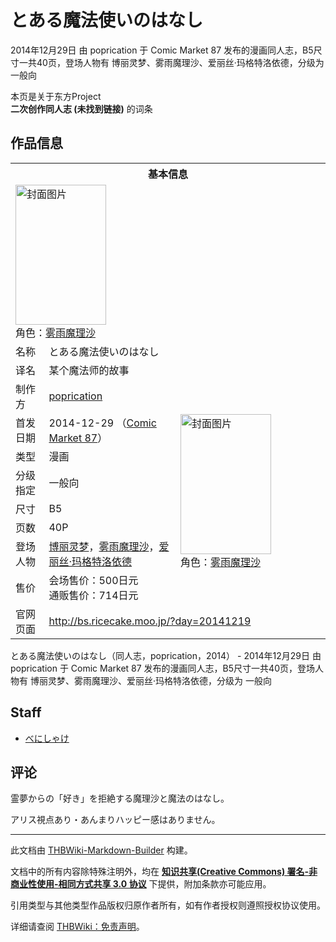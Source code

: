 # とある魔法使いのはなし

<!-- source html: G:\repos\THBWiki-Markdown-Builder\THBWikiMarkdown\Temp\main\1\10\ns0%3A%E3%81%A8%E3%81%82%E3%82%8B%E9%AD%94%E6%B3%95%E4%BD%BF%E3%81%84%E3%81%AE%E3%81%AF%E3%81%AA%E3%81%97.html -->

2014年12月29日 由 poprication 于 Comic Market 87 发布的漫画同人志，B5尺寸一共40页，登场人物有 博丽灵梦、雾雨魔理沙、爱丽丝·玛格特洛依德，分级为 一般向

本页是关于东方Project  
 **二次创作同人志 (未找到链接)** 的词条
## 作品信息

<table><tbody><tr><th colspan="3">基本信息</th></tr><tr><td class="cover-artwork-mobile" colspan="2"><a href="./文件-とある魔法使いのはなし封面.png.md" class="image" title="封面图片"><img alt="封面图片" src="https://upload.thwiki.cc/thumb/9/92/%E3%81%A8%E3%81%82%E3%82%8B%E9%AD%94%E6%B3%95%E4%BD%BF%E3%81%84%E3%81%AE%E3%81%AF%E3%81%AA%E3%81%97%E5%B0%81%E9%9D%A2.png/145px-%E3%81%A8%E3%81%82%E3%82%8B%E9%AD%94%E6%B3%95%E4%BD%BF%E3%81%84%E3%81%AE%E3%81%AF%E3%81%AA%E3%81%97%E5%B0%81%E9%9D%A2.png" decoding="async" loading="lazy" width="145" height="224" srcset="https://upload.thwiki.cc/thumb/9/92/%E3%81%A8%E3%81%82%E3%82%8B%E9%AD%94%E6%B3%95%E4%BD%BF%E3%81%84%E3%81%AE%E3%81%AF%E3%81%AA%E3%81%97%E5%B0%81%E9%9D%A2.png/218px-%E3%81%A8%E3%81%82%E3%82%8B%E9%AD%94%E6%B3%95%E4%BD%BF%E3%81%84%E3%81%AE%E3%81%AF%E3%81%AA%E3%81%97%E5%B0%81%E9%9D%A2.png 1.5x, https://upload.thwiki.cc/thumb/9/92/%E3%81%A8%E3%81%82%E3%82%8B%E9%AD%94%E6%B3%95%E4%BD%BF%E3%81%84%E3%81%AE%E3%81%AF%E3%81%AA%E3%81%97%E5%B0%81%E9%9D%A2.png/291px-%E3%81%A8%E3%81%82%E3%82%8B%E9%AD%94%E6%B3%95%E4%BD%BF%E3%81%84%E3%81%AE%E3%81%AF%E3%81%AA%E3%81%97%E5%B0%81%E9%9D%A2.png 2x" data-file-width="1003" data-file-height="1545"></a><div class="cover-char">角色：<a href="./雾雨魔理沙.md" title="雾雨魔理沙">雾雨魔理沙</a></div></td>
</tr><tr><td class="label">名称</td><td colspan="2"> とある魔法使いのはなし </td></tr><tr><td class="label">译名</td><td colspan="2"> 某个魔法师的故事 </td></tr><tr><td class="label">制作方</td><td><a href="./poprication.md" title="poprication">poprication</a></td><td class="cover-artwork" rowspan="8" style="min-width:224px;"><a href="./文件-とある魔法使いのはなし封面.png.md" class="image" title="封面图片"><img alt="封面图片" src="https://upload.thwiki.cc/thumb/9/92/%E3%81%A8%E3%81%82%E3%82%8B%E9%AD%94%E6%B3%95%E4%BD%BF%E3%81%84%E3%81%AE%E3%81%AF%E3%81%AA%E3%81%97%E5%B0%81%E9%9D%A2.png/145px-%E3%81%A8%E3%81%82%E3%82%8B%E9%AD%94%E6%B3%95%E4%BD%BF%E3%81%84%E3%81%AE%E3%81%AF%E3%81%AA%E3%81%97%E5%B0%81%E9%9D%A2.png" decoding="async" loading="lazy" width="145" height="224" srcset="https://upload.thwiki.cc/thumb/9/92/%E3%81%A8%E3%81%82%E3%82%8B%E9%AD%94%E6%B3%95%E4%BD%BF%E3%81%84%E3%81%AE%E3%81%AF%E3%81%AA%E3%81%97%E5%B0%81%E9%9D%A2.png/218px-%E3%81%A8%E3%81%82%E3%82%8B%E9%AD%94%E6%B3%95%E4%BD%BF%E3%81%84%E3%81%AE%E3%81%AF%E3%81%AA%E3%81%97%E5%B0%81%E9%9D%A2.png 1.5x, https://upload.thwiki.cc/thumb/9/92/%E3%81%A8%E3%81%82%E3%82%8B%E9%AD%94%E6%B3%95%E4%BD%BF%E3%81%84%E3%81%AE%E3%81%AF%E3%81%AA%E3%81%97%E5%B0%81%E9%9D%A2.png/291px-%E3%81%A8%E3%81%82%E3%82%8B%E9%AD%94%E6%B3%95%E4%BD%BF%E3%81%84%E3%81%AE%E3%81%AF%E3%81%AA%E3%81%97%E5%B0%81%E9%9D%A2.png 2x" data-file-width="1003" data-file-height="1545"></a><div class="cover-char">角色：<a href="./雾雨魔理沙.md" title="雾雨魔理沙">雾雨魔理沙</a></div></td>
</tr><tr><td class="label">首发日期</td><td>2014-12-29&#160;（<a href="/展会作品列表?e=Comic+Market%2387">Comic Market 87</a>）</td></tr><tr><td class="label">类型</td><td>漫画</td></tr><tr><td class="label">分级指定</td><td>一般向</td></tr><tr><td class="label">尺寸</td><td>B5</td></tr><tr><td class="label">页数</td><td>40P</td></tr><tr><td class="label">登场人物</td><td><a href="./博丽灵梦.md" title="博丽灵梦">博丽灵梦</a>，<a href="./雾雨魔理沙.md" title="雾雨魔理沙">雾雨魔理沙</a>，<a href="./爱丽丝·玛格特洛依德.md" title="爱丽丝·玛格特洛依德">爱丽丝·玛格特洛依德</a></td></tr><tr><td class="label">售价</td><td>会场售价：500日元<br>通贩售价：714日元</td></tr>
<tr><td class="label">官网页面</td><td colspan="2"><a rel="nofollow" class="external free" href="http://bs.ricecake.moo.jp/?day=20141219">http://bs.ricecake.moo.jp/?day=20141219</a></td></tr></tbody></table>

とある魔法使いのはなし（同人志，poprication，2014） - 2014年12月29日 由 poprication 于 Comic Market 87 发布的漫画同人志，B5尺寸一共40页，登场人物有 博丽灵梦、雾雨魔理沙、爱丽丝·玛格特洛依德，分级为 一般向
## Staff
- [べにしゃけ](./べにしゃけ.md)

## 评论
  
霊夢からの「好き」を拒絶する魔理沙と魔法のはなし。  

アリス視点あり・あんまりハッピー感はありません。
  
  
  

  
  
  

  





---

此文档由 [THBWiki-Markdown-Builder](https://github.com/Delsin-Yu/THBWiki-Markdown-Builder) 构建。

文档中的所有内容除特殊注明外，均在 [**知识共享(Creative Commons) 署名-非商业性使用-相同方式共享 3.0 协议**](https://creativecommons.org/licenses/by-sa/3.0/deed.zh-hans) 下提供，附加条款亦可能应用。

引用类型与其他类型作品版权归原作者所有，如有作者授权则遵照授权协议使用。

详细请查阅 [THBWiki：免责声明](https://thbwiki.cc/THBWiki:%E5%85%8D%E8%B4%A3%E5%A3%B0%E6%98%8E)。

